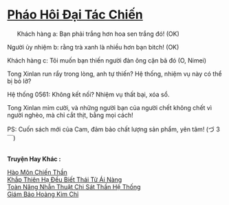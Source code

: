 <a href="https://truyentiki.com/phao-hoi-dai-tac-chien.33629/" title="Pháo Hôi Đại Tác Chiến"><h1>Pháo Hôi Đại Tác Chiến</h1></a><div style="display:table"><img align="right" style="float: left; padding: 10px;" src="https://truyentiki.com/images/story/200x260/33629.jpg" alt="">Khách hàng a: Bạn phải trắng hơn hoa sen trắng đó! (OK) <p></p> Người ủy nhiệm b: rằng trà xanh là nhiều hơn bạn bitch! (OK) <p></p> Khách hàng c: Tôi muốn bạn thiến người đàn ông cặn bã đó (O, Nimei) <p></p> Tong Xinlan run rẩy trong lòng, anh tự thiến? Hệ thống, nhiệm vụ này có thể bị bỏ lỡ? <p></p> Hệ thống 0561: Không kết nối? Nhiệm vụ thất bại, xóa sổ. <p></p> Tong Xinlan mỉm cười, và những người bạn của người chết không chết vì người nghèo, mà chỉ cắt thịt, bằng mọi cách! <p></p> PS: Cuốn sách mới của Cam, đảm bảo chất lượng sản phẩm, yên tâm! (づ 3￣)</div><p><br><b>Truyện Hay Khác :</b></p><a href="https://truyentiki.com/hao-mon-chien-than.33628/" alt="Hào Môn Chiến Thần">Hào Môn Chiến Thần</a><br/><a href="https://github.com/nownovels/top500/tree/master/truyenhay/33693/" alt="Khắp Thiên Hạ Đều Biết Thái Tử Ái Nàng">Khắp Thiên Hạ Đều Biết Thái Tử Ái Nàng</a><br/><a href="https://www.plurk.com/p/numuqr" alt="Toàn Năng Nhẫn Thuật Chi Sát Thần Hệ Thống">Toàn Năng Nhẫn Thuật Chi Sát Thần Hệ Thống</a><br/><a href="https://github.com/nownovels/top500/tree/master/truyenhay/33895/" alt="Giám Bảo Hoàng Kim Chỉ">Giám Bảo Hoàng Kim Chỉ</a><br/>